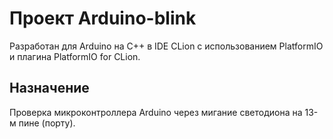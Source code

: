 # Проект Arduino-blink
Разработан для Arduino на C++ в IDE CLion с использованием PlatformIO и плагина PlatformIO for CLion.

## Назначение
Проверка микроконтроллера Arduino через мигание светодиона на 13-м пине (порту).